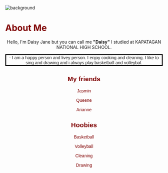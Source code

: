 ![background](https://github.com/user-attachments/assets/4b173bfb-6df6-4ad3-9003-3c73135748d9)


<html lang="en">
<head>
    <meta charset="UTF-8">
    <meta name="viewport" content="width=, initial-scale=1.0">
    
</head>
<body background="background.jpg" style="background-repeat: no repeat; background-size: cover;">
    <h1 style="color:maroon;"> About Me</h1>
    <p style=" text-align:center;"> Hello, I'm Daisy Jane but you can call me <b>"Daisy"</b> I studied at KAPATAGAN NATIONAL HIGH SCHOOL.</p>
    <p style="font-family: Arial, Helvetica, sans-serif; text-align: center; font-family: 'Franklin Gothic Medium', 'Arial Narrow', Arial, sans-serif; border: solid black"> - I am a happy person and livey person. I enjoy cooking and cleaning. I like to sing and drawing and i always play basketball and volleybal.</p>
    <div style="color: maroon; font-family: 'Gill Sans', 'Gill Sans MT', Calibri, 'Trebuchet MS', sans-serif; text-align: center;">
        <h2> My friends</h2>
        <p> Jasmin</p>
        <p> Queene</p>
        <p> Arianne</p>
    </div>
    <div style="color: maroon;font-family: 'Gill Sans', 'Gill Sans MT', Calibri, 'Trebuchet MS', sans-serif; text-align: center;">
        <h2> Hoobies</h2>
        <p> Basketball</p>
        <p> Volleyball</p>
        <p>Cleaning</p>
        <p> Drawing</p>
    </div>
</body>
</html>
